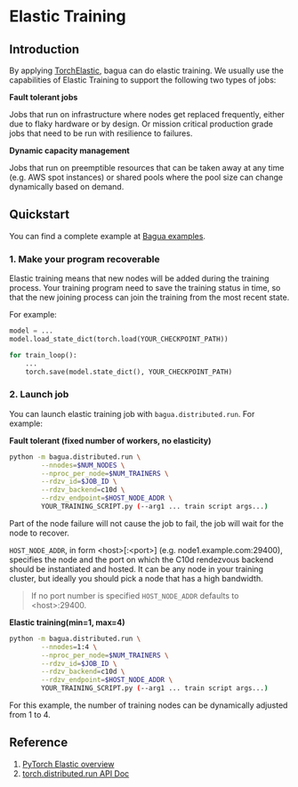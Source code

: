 # Elastic Training

## Introduction

By applying [TorchElastic](https://github.com/pytorch/pytorch/tree/v1.9.0/torch/distributed/elastic), bagua can do elastic training. We usually use the capabilities of Elastic Training to support the following two types of jobs:

**Fault tolerant jobs**

Jobs that run on infrastructure where nodes get replaced frequently, either due to flaky hardware or by design. Or mission critical production grade jobs that need to be run with resilience to failures.

**Dynamic capacity management**

Jobs that run on preemptible resources that can be taken away at any time (e.g. AWS spot instances) or shared pools where the pool size can change dynamically based on demand.

## Quickstart

You can find a complete example at [Bagua examples](https://github.com/BaguaSys/examples/tree/main/elastic_training).

### 1. Make your program recoverable

Elastic training means that new nodes will be added during the training process. Your training program need to save the training status in time, so that the new joining process can join the training from the most recent state.

For example:

```python
model = ...
model.load_state_dict(torch.load(YOUR_CHECKPOINT_PATH))

for train_loop():
    ...
    torch.save(model.state_dict(), YOUR_CHECKPOINT_PATH)
```

### 2. Launch job

You can launch elastic training job with `bagua.distributed.run`. For example:

**Fault tolerant (fixed number of workers, no elasticity)**

```bash
python -m bagua.distributed.run \
        --nnodes=$NUM_NODES \
        --nproc_per_node=$NUM_TRAINERS \
        --rdzv_id=$JOB_ID \
        --rdzv_backend=c10d \
        --rdzv_endpoint=$HOST_NODE_ADDR \
        YOUR_TRAINING_SCRIPT.py (--arg1 ... train script args...)
```

Part of the node failure will not cause the job to fail, the job will wait for the node to recover.

``HOST_NODE_ADDR``, in form \<host\>[:\<port\>] (e.g. node1.example.com:29400), specifies the node and
the port on which the C10d rendezvous backend should be instantiated and hosted. It can be any
node in your training cluster, but ideally you should pick a node that has a high bandwidth.

> If no port number is specified ``HOST_NODE_ADDR`` defaults to \<host\>:29400.


**Elastic training(min=1, max=4)**

```bash
python -m bagua.distributed.run \
        --nnodes=1:4 \
        --nproc_per_node=$NUM_TRAINERS \
        --rdzv_id=$JOB_ID \
        --rdzv_backend=c10d \
        --rdzv_endpoint=$HOST_NODE_ADDR \
        YOUR_TRAINING_SCRIPT.py (--arg1 ... train script args...)
```

For this example, the number of training nodes can be dynamically adjusted from 1 to 4.

## Reference

1. [PyTorch Elastic overview](https://pytorch.org/elastic/0.1.0rc2/overview.html)
2. [torch.distributed.run API Doc](https://github.com/BaguaSys/bagua/blob/master/bagua/distributed/run.py)
